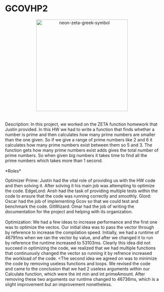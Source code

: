  # GCOVHP2
<div align="center">
  <img src="https://github.com/user-attachments/assets/8d69fa45-cca3-4987-8ca4-d798888290bd" alt="neon-zeta-greek-symbol" width="300"/>
</div><br><br>
Description:
In this project, we worked on the ZETA function homework that Justin provided. In this HW we had to write a function that finds whether a number is prime and then calculates how many prime numbers are smaller than the one given. So if we give a range of prime numbers like 2 and 6 it calculates how many prime numbers exist between them so 5 and 3. The function gets how many prime numbers exist adds gives the total number of prime numbers. So when given big numbers it takes time to find all the prime numbers which takes more than 1 second.

<br>
<br>
*Roles*

Optimizer Prime: Justin had the vital role of providing us with the HW code and then solving it. After solving it his main job was attempting to optimize the code.
EdgeLord: Ansh had the task of providing multiple tests within the code to ensure that the code was running correctly and smoothly. 
Glord: Oscar had the job of implementing Gcov so that we could test and benchmark the code.
GitWizard: Omar had the job of writing the documentation for the project and helping with its organization.
<br>
<br>
Optimization:
 We had a few ideas to increase performance and the first one was to optimize the vectos. Our initial idea was to pass the vector through by reference to increase the compilation speed. Initially, we had a runtime of 46791ms when we ran the vector by value, and after we changed it to run by reference the runtime increased to 53103ms. Clearly this idea did not succeed in optimizing the code, we realized that we had multiple functions that continuously changed the vector so running it by refrence increased the workload of the code. 
<The second idea we agreed on was to minimize the code by removing useless functions and loops. We revised the code and came to the conclusion that we had 2 useless arguments within our Calculate function, which were the int min and int primeAmount. After removing these two arguments our runtime changed to 46736ms, which is a slight improvement but an improvement nonetheless.
